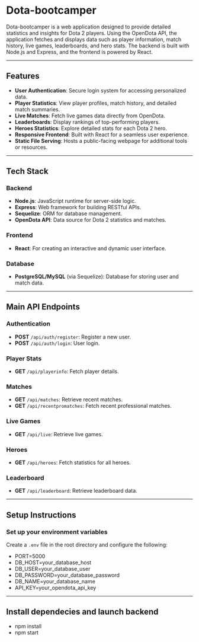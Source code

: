 # Dota-bootcamper

Dota-bootcamper is a web application designed to provide detailed statistics and insights for Dota 2 players. Using the OpenDota API, the application fetches and displays data such as player information, match history, live games, leaderboards, and hero stats. The backend is built with Node.js and Express, and the frontend is powered by React.

---

## Features

- **User Authentication**: Secure login system for accessing personalized data.
- **Player Statistics**: View player profiles, match history, and detailed match summaries.
- **Live Matches**: Fetch live games data directly from OpenDota.
- **Leaderboards**: Display rankings of top-performing players.
- **Heroes Statistics**: Explore detailed stats for each Dota 2 hero.
- **Responsive Frontend**: Built with React for a seamless user experience.
- **Static File Serving**: Hosts a public-facing webpage for additional tools or resources.

---

## Tech Stack

### Backend
- **Node.js**: JavaScript runtime for server-side logic.
- **Express**: Web framework for building RESTful APIs.
- **Sequelize**: ORM for database management.
- **OpenDota API**: Data source for Dota 2 statistics and matches.

### Frontend
- **React**: For creating an interactive and dynamic user interface.

### Database
- **PostgreSQL/MySQL** (via Sequelize): Database for storing user and match data.

---


## Main API Endpoints

### Authentication
- **POST** `/api/auth/register`: Register a new user.
- **POST** `/api/auth/login`: User login.

### Player Stats
- **GET** `/api/playerinfo`: Fetch player details.

### Matches
- **GET** `/api/matches`: Retrieve recent matches.
- **GET** `/api/recentpromatches`: Fetch recent professional matches.

### Live Games
- **GET** `/api/live`: Retrieve live games.

### Heroes
- **GET** `/api/heroes`: Fetch statistics for all heroes.

### Leaderboard
- **GET** `/api/leaderboard`: Retrieve leaderboard data.

---

## Setup Instructions

### Set up your environment variables
Create a `.env` file in the root directory and configure the following:

- PORT=5000
- DB_HOST=your_database_host
- DB_USER=your_database_user
- DB_PASSWORD=your_database_password
- DB_NAME=your_database_name
- API_KEY=your_opendota_api_key

---

## Install dependecies and launch backend
- npm install
- npm start
